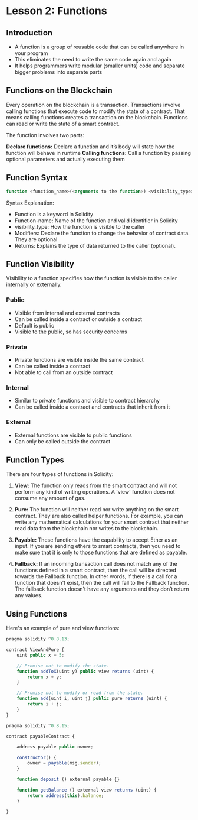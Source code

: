 # Lesson 2: Functions

## Introduction

- A function is a group of reusable code that can be called anywhere in your program
- This eliminates the need to write the same code again and again
- It helps programmers write modular (smaller units) code and separate bigger problems into separate parts


## Functions on the Blockchain

Every operation on the blockchain is a transaction. Transactions involve calling functions that execute code to modify the state of a contract. That means calling functions creates a transaction on the blockchain. Functions can read or write the state of a smart contract.

The function involves two parts:

**Declare functions:** Declare a function and it’s body will state how the function will behave in runtime
**Calling functions:** Call a function by passing optional parameters and actually executing them

## Function Syntax

```js
function <function_name>(<arguments to the function>) <visibility_type> <function_type> <modifiers> returns(<return data type>)
```

Syntax Explanation:

- Function is a keyword in Solidity
- Function-name: Name of the function and valid identifier in Solidity
- visibility_type: How the function is visible to the caller
- Modifiers: Declare the function to change the behavior of contract data. They are optional
- Returns: Explains the type of data returned to the caller (optional).

## Function Visibility
Visibility to a function specifies how the function is visible to the caller internally or externally.

### Public

- Visible from internal and external contracts
- Can be called inside a contract or outside a contract
- Default is public
- Visible to the public, so has security concerns

### Private

- Private functions are visible inside the same contract
- Can be called inside a contract
- Not able to call from an outside contract

### Internal

- Similar to private functions and visible to contract hierarchy
- Can be called inside a contract and contracts that inherit from it

### External

- External functions are visible to public functions
- Can only be called outside the contract

## Function Types
There are four types of functions in Solidity:

1. **View:** The function only reads from the smart contract and will not perform any kind of writing operations. A 'view' function does not consume any amount of gas.

2. **Pure:** The function will neither read nor write anything on the smart contract. They are also called helper functions. For example, you can write any mathematical calculations for your smart contract that neither read data from the blockchain nor writes to the blockchain.

3. **Payable:** These functions have the capability to accept Ether as an input. If you are sending ethers to smart contracts, then you need to make sure that it is only to those functions that are defined as payable.

4. **Fallback:** If an incoming transaction call does not match any of the functions defined in a smart contract, then the call will be directed towards the Fallback function. In other words, if there is a call for a function that doesn't exist, then the call will fall to the Fallback function. The fallback function doesn’t have any arguments and they don’t return any values.


## Using Functions
Here's an example of pure and view functions:

```js
pragma solidity ^0.8.13;

contract ViewAndPure {
    uint public x = 5;

    // Promise not to modify the state.
    function addToX(uint y) public view returns (uint) {
        return x + y;
    }

    // Promise not to modify or read from the state.
    function add(uint i, uint j) public pure returns (uint) {
        return i + j;
    }
}
```


```js
pragma solidity ^0.8.15; 

contract payableContract {

    address payable public owner;

    constructor() {
        owner = payable(msg.sender);
    }

    function deposit () external payable {}

    function getBalance () external view returns (uint) {
        return address(this).balance;
    }
    
}
```